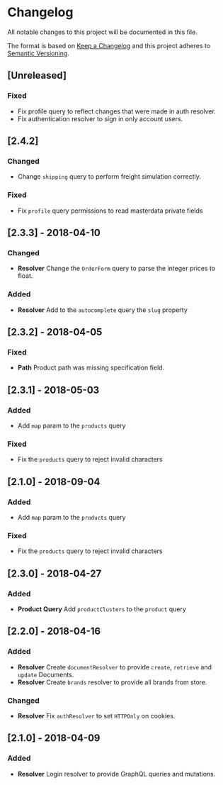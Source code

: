 # Changelog

All notable changes to this project will be documented in this file.

The format is based on [Keep a Changelog](http://keepachangelog.com/en/1.0.0/)
and this project adheres to [Semantic Versioning](http://semver.org/spec/v2.0.0.html).

## [Unreleased]

### Fixed
- Fix profile query to reflect changes that were made in auth resolver.
- Fix authentication resolver to sign in only account users.

## [2.4.2]
### Changed
- Change `shipping` query to perform freight simulation correctly.

### Fixed
 - Fix `profile` query permissions to read masterdata private fields

## [2.3.3] - 2018-04-10
### Changed
- **Resolver** Change the `OrderForm` query to parse the integer prices to float.
### Added
- **Resolver** Add to the `autocomplete` query the `slug` property

## [2.3.2] - 2018-04-05
### Fixed
- **Path** Product path was missing specification field.

## [2.3.1] - 2018-05-03
### Added
- Add `map` param to the `products` query
### Fixed
- Fix the `products` query to reject invalid characters

## [2.1.0] - 2018-09-04
### Added
- Add `map` param to the `products` query
### Fixed
- Fix the `products` query to reject invalid characters

## [2.3.0] - 2018-04-27
### Added
- **Product Query** Add `productClusters` to the `product` query

## [2.2.0] - 2018-04-16
### Added
- **Resolver** Create `documentResolver` to provide `create`, `retrieve` and `update` Documents.
- **Resolver** Create `brands` resolver to provide all brands from store.
### Changed
- **Resolver** Fix `authResolver` to set `HTTPOnly` on cookies.

## [2.1.0] - 2018-04-09
### Added
- **Resolver** Login resolver to provide GraphQL queries and mutations.
